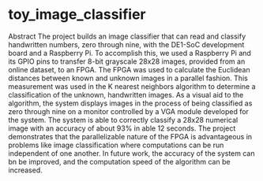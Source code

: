 # toy_image_classifier
Abstract
The project builds an image classifier that can read and classify handwritten numbers, zero through nine, with the DE1-SoC development board and a Raspberry Pi. To accomplish this, we used a Raspberry Pi and its GPIO pins to transfer 8-bit grayscale 28x28 images, provided from an online dataset, to an FPGA. The FPGA was used to calculate the Euclidean distances between known and unknown images in a parallel fashion. This measurement was used in the K nearest neighbors algorithm to determine a classification of the unknown, handwritten images. As a visual aid to the algorithm, the system displays images in the process of being classified as zero through nine on a monitor controlled by a VGA module developed for the system. The system is able to correctly classify a 28x28 numerical image with an accuracy of about 93% in able 12 seconds. The project demonstrates that the parallelizable nature of the FPGA is advantageous in problems like image classification where computations can be run independent of one another. In future work, the accuracy of the system can bn be improved, and the computation speed of the algorithm can be increased.
